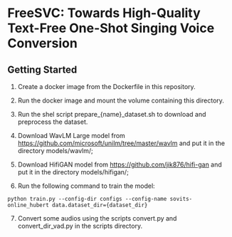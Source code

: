 # FreeSVC: Towards High-Quality Text-Free One-Shot Singing Voice Conversion

## Getting Started

1. Create a docker image from the Dockerfile in this repository.

2. Run the docker image and mount the volume containing this directory.

3. Run the shel script prepare_{name}_dataset.sh to download and preprocess the dataset.

4. Download WavLM Large model from https://github.com/microsoft/unilm/tree/master/wavlm and put it in the directory models/wavlm/;

5. Download HifiGAN model from https://github.com/jik876/hifi-gan and put it in the directory models/hifigan/;

6. Run the following command to train the model:
```
python train.py --config-dir configs --config-name sovits-online_hubert data.dataset_dir={dataset_dir}
```

7. Convert some audios using the scripts convert.py and convert_dir_vad.py in the scripts directory.
